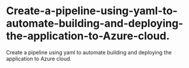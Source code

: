# Create-a-pipeline-using-yaml-to-automate-building-and-deploying-the-application-to-Azure-cloud.
Create a pipeline using yaml to automate building and deploying the application to Azure cloud.

